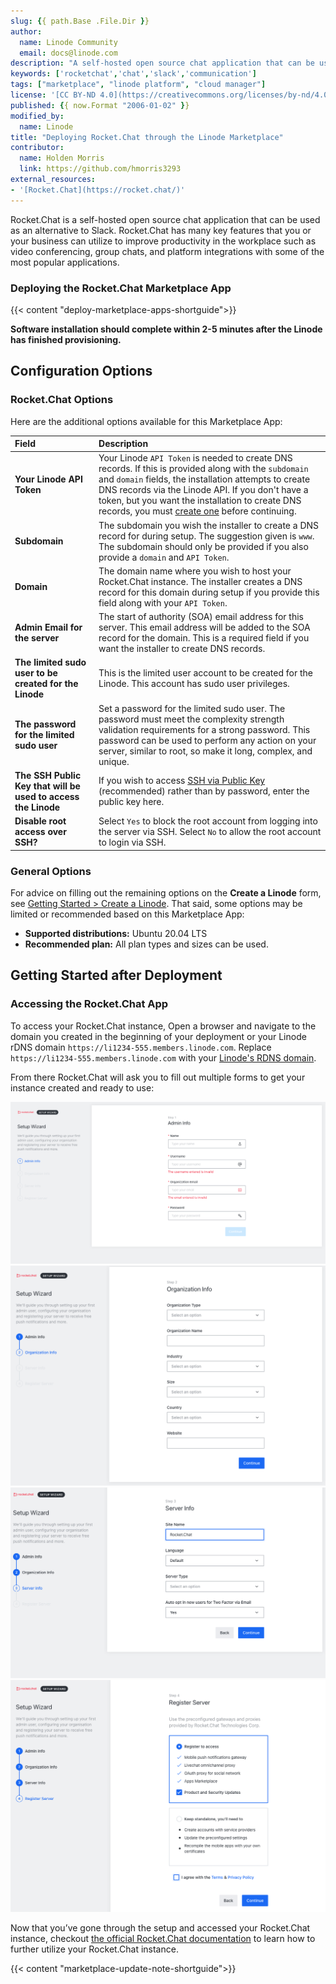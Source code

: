 ```yaml
---
slug: {{ path.Base .File.Dir }}
author:
  name: Linode Community
  email: docs@linode.com
description: "A self-hosted open source chat application that can be used as an alternative to Slack."
keywords: ['rocketchat','chat','slack','communication']
tags: ["marketplace", "linode platform", "cloud manager"]
license: '[CC BY-ND 4.0](https://creativecommons.org/licenses/by-nd/4.0)'
published: {{ now.Format "2006-01-02" }}
modified_by:
  name: Linode
title: "Deploying Rocket.Chat through the Linode Marketplace"
contributor:
  name: Holden Morris
  link: https://github.com/hmorris3293
external_resources:
- '[Rocket.Chat](https://rocket.chat/)'
---
```


Rocket.Chat is a self-hosted open source chat application that can be used as an alternative to Slack.
Rocket.Chat has many key features that you or your business can utilize to improve productivity in the workplace such as video conferencing, group chats, and platform integrations with some of the most popular applications. 

### Deploying the Rocket.Chat Marketplace App

<!-- shortguide used by every Marketplace app to describe how to deploy from the Cloud Manger -->

{{< content "deploy-marketplace-apps-shortguide">}}

**Software installation should complete within 2-5 minutes after the Linode has finished provisioning.**

## Configuration Options

### Rocket.Chat Options
<!-- The following table has three parts. The UDF name, in bold and in one column, followed by
     UDF description in the second column. The description is in normal text, with an optional
     "Required." tag at the end of the description, in italics, if the field is mandatory. -->
Here are the additional options available for this Marketplace App:

| **Field** | **Description** |
|:--------------|:------------|
| **Your Linode API Token** | Your Linode `API Token` is needed to create DNS records. If this is provided along with the `subdomain` and `domain` fields, the installation attempts to create DNS records via the Linode API. If you don't have a token, but you want the installation to create DNS records, you must [create one](/docs/platform/api/getting-started-with-the-linode-api/#get-an-access-token) before continuing. |
| **Subdomain** | The subdomain you wish the installer to create a DNS record for during setup. The suggestion given is `www`. The subdomain should only be provided if you also provide a `domain` and `API Token`. |
| **Domain** | The domain name where you wish to host your Rocket.Chat instance. The installer creates a DNS record for this domain during setup if you provide this field along with your `API Token`. |
| **Admin Email for the server** | The start of authority (SOA) email address for this server. This email address will be added to the SOA record for the domain. This is a required field if you want the installer to create DNS records. |
| **The limited sudo user to be created for the Linode** | This is the limited user account to be created for the Linode. This account has sudo user privileges. |
| **The password for the limited sudo user** | Set a password for the limited sudo user. The password must meet the complexity strength validation requirements for a strong password. This password can be used to perform any action on your server, similar to root, so make it long, complex, and unique. |
| **The SSH Public Key that will be used to access the Linode** | If you wish to access [SSH via Public Key](/docs/security/authentication/use-public-key-authentication-with-ssh/) (recommended) rather than by password, enter the public key here. |
| **Disable root access over SSH?** | Select `Yes` to block the root account from logging into the server via SSH. Select `No` to allow the root account to login via SSH. |


### General Options

For advice on filling out the remaining options on the **Create a Linode** form, see [Getting Started > Create a Linode](/docs/guides/getting-started/#create-a-linode). That said, some options may be limited or recommended based on this Marketplace App:

- **Supported distributions:** Ubuntu 20.04 LTS
- **Recommended plan:** All plan types and sizes can be used.

## Getting Started after Deployment
<!-- the following headings and paragraphs outline the steps necessary
     to access and interact with the Marketplace app. -->
### Accessing the Rocket.Chat App

To access your Rocket.Chat instance, Open a browser and navigate to the domain you created in the beginning of your deployment or your Linode rDNS domain `https://li1234-555.members.linode.com`. Replace `https://li1234-555.members.linode.com` with your [Linode's RDNS domain](/docs/guides/remote-access/#resetting-reverse-dns).

From there Rocket.Chat will ask you to fill out multiple forms to get your instance created and ready to use:

![Rocket.Chat Step 1](rocketchat-setup.png)
![Rocket.Chat Step 2](rocketchat-setup2.png)
![Rocket.Chat Step 3](rocketchat-setup3.png)
![Rocket.Chat Step 4](rocketchat-setup4.png)


Now that you’ve gone through the setup and accessed your Rocket.Chat instance, checkout [the official Rocket.Chat documentation](https://docs.rocket.chat/guides/user-guides) to learn how to further utilize your Rocket.Chat instance.

<!-- the following shortcode informs the user that Linode does not provide automatic updates
     to the Marketplace app, and that the user is responsible for the security and longevity
     of the installation. -->
{{< content "marketplace-update-note-shortguide">}}